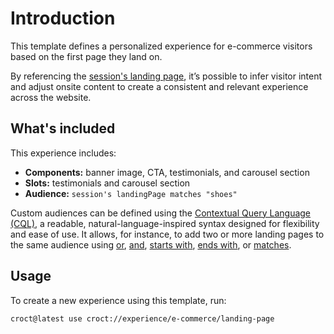 # Introduction

This template defines a personalized experience for e-commerce visitors based on the first page they land on.

By referencing the [session's landing page](https://docs.croct.com/reference/cql/data-types/session?utm_medium=cli&utm_source=template&utm_campaign=00000000.CO.DE.e_commerce&utm_content=landing_page#web-session-landingpage-prop), it’s possible to infer visitor intent and adjust onsite content to create a consistent and relevant experience across the website.

## What's included

This experience includes:

- **Components:** banner image, CTA, testimonials, and carousel section
- **Slots:** testimonials and carousel section
- **Audience:** `session's landingPage matches "shoes"`

Custom audiences can be defined using the [Contextual Query Language (CQL)](https://docs.croct.com/reference/cql/introduction?utm_medium=cli&utm_source=template&utm_campaign=00000000.CO.DE.e_commerce&utm_content=landing_page), a readable, natural-language-inspired syntax designed for flexibility and ease of use. It allows, for instance, to add two or more landing pages to the same audience using [or](https://docs.croct.com/reference/cql/expressions/operations/logical#or), [and](https://docs.croct.com/reference/cql/expressions/operations/logical#and), [starts with](https://docs.croct.com/reference/cql/expressions/tests/string#starts-with), [ends with](https://docs.croct.com/reference/cql/expressions/tests/string#ends-with), or [matches](https://docs.croct.com/reference/cql/expressions/tests/string#matches).

## Usage

To create a new experience using this template, run:

```js-pm
croct@latest use croct://experience/e-commerce/landing-page
```

